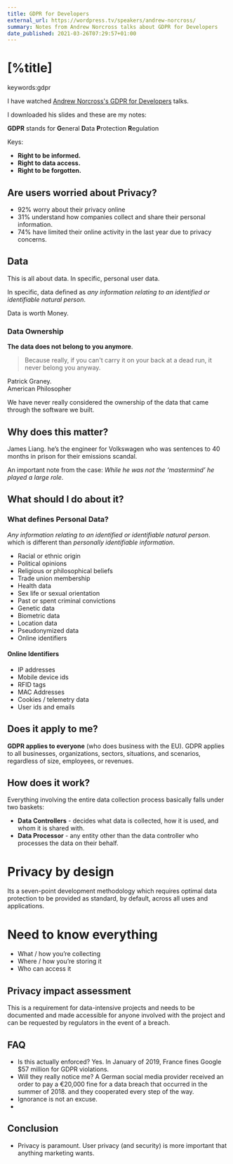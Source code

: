 ```yaml
---
title: GDPR for Developers
external_url: https://wordpress.tv/speakers/andrew-norcross/
summary: Notes from Andrew Norcross talks about GDPR for Developers
date_published: 2021-03-26T07:29:57+01:00
---
```


# [%title]

keywords:gdpr

I have watched [Andrew Norcross's GDPR for Developers]([%external_url]) talks.

I downloaded his slides and these are my notes:

**GDPR** stands for **G**eneral **D**ata **P**rotection **R**egulation

Keys:

- **Right to be informed.** 
- **Right to data access.**
- **Right to be forgotten.**
 
## Are users worried about Privacy?

- 92% worry about their privacy online
- 31% understand how companies collect and share their personal information.
- 74% have limited their online activity in the last year due to privacy concerns. 

## Data

This is all about data. In specific, personal user data.

In specific, data defined as *any information relating to an identified or identifiable natural person*.

Data is worth Money.

### Data Ownership

 **The data does not belong to you anymore**.
 
> Because really, if you can't carry it on your back at a dead run, it never belong you anyway.

Patrick Graney.  
American Philosopher

We have never really considered the ownership of the data that came through the software we built. 

## Why does this matter?

James Liang. he’s the engineer for Volkswagen who was sentences to 40 months in prison for their emissions scandal.

An important note from the case: *While he was not the ‘mastermind’ he played a large role*.

## What should I do about it?

### What defines Personal Data?

*Any information relating to an identified or identifiable natural person*.  which is different than *personally identifiable information*.

- Racial or ethnic origin
- Political opinions
- Religious or philosophical beliefs
- Trade union membership
- Health data
- Sex life or sexual orientation
- Past or spent criminal convictions
- Genetic data
- Biometric data
- Location data
- Pseudonymized data
- Online identifiers

#### Online Identifiers

- IP addresses
- Mobile device ids
- RFID tags
- MAC Addresses
- Cookies / telemetry data
- User ids and emails

## Does it apply to me?

**GDPR applies to everyone** (who does business with the EU).
GDPR applies to all businesses, organizations, sectors, situations, and scenarios, regardless of size, employees, or revenues.

## How does it work?

Everything involving the entire data collection process basically falls under two baskets:

- **Data Controllers** - decides what data is collected, how it is used, and whom it is shared with.
- **Data Processor** - any entity other than the data controller who processes the data on their behalf.

# Privacy by design

Its a seven-point development methodology which requires optimal data protection to be provided as standard, by default, across all uses and applications. 

# Need to know everything

- What / how you’re collecting
- Where / how you’re storing it
- Who can access it

## Privacy impact assessment

This is a requirement for data-intensive projects and needs to be documented and made accessible for anyone involved with the project and can be requested by regulators in the event of a breach.

## FAQ

- Is this actually enforced? Yes. In January of 2019, France fines Google $57 million for GDPR violations.
- Will they really notice me? A German social media provider received an order to pay a €20,000 fine for a data breach that occurred in the summer of 2018. and they cooperated every step of the way.
- Ignorance is not an excuse.
- 
## Conclusion

- Privacy is paramount. User privacy (and security) is more important that anything marketing wants.



